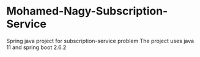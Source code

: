 # Mohamed-Nagy-Subscription-Service

Spring java project for subscription-service problem
The project uses java 11 and spring boot 2.6.2
